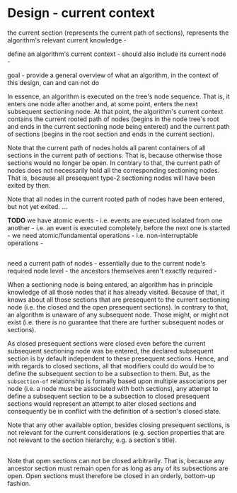 
<!-- ======================================================================= -->
# Design - current context

the current section (represents the current path of sections),
represents the algorithm's relevant current knowledge -

define an algorithm's current context -
should also include its current node -

goal -
provide a general overview of what an algorithm,
in the context of this design, can and can not do

In essence, an algorithm is executed on the tree's node sequence. That is, it
enters one node after another and, at some point, enters the next subsequent
sectioning node. At that point, the algorithm's current context contains the
current rooted path of nodes (begins in the node tree's root and ends in the
current sectioning node being entered) and the current path of sections
(begins in the root section and ends in the current section).

Note that the current path of nodes holds all parent containers of all sections
in the current path of sections. That is, because otherwise those sections
would no longer be open. In contrary to that, the current path of nodes does
not necessarily hold all the corresponding sectioning nodes. That is, because
all presequent type-2 sectioning nodes will have been exited by then.

Note that all nodes in the current rooted path of nodes have been entered,
but not yet exited. ...

**TODO**
we have atomic events -
i.e. events are executed isolated from one another -
i.e. an event is executed completely, before the next one is started -
we need atomic/fundamental operations -
i.e. non-interruptable operations -

<!-- ======================================================================= -->
##

need a current path of nodes - 
essentially due to the current node's required node level -
the ancestors themselves aren't exactly required -

When a sectioning node is being entered, an algorithm has in principle knowledge
of all those nodes that it has already visited. Because of that, it knows about
all those sections that are presequent to the current sectioning node (i.e. the
closed and the open presequent sections). In contrary to that, an algorithm is
unaware of any subsequent node. Those might, or might not exist (i.e. there is
no guarantee that there are further subsequent nodes or sections).

As closed presequent sections were closed even before the current subsequent
sectioning node was be entered, the declared subsequent section is by default
independent to these presequent sections. Hence, and with regards to closed
sections, all that modifiers could do would be to define the subsequent section
to be a subsection to them. But, as the `subsection-of` relationship is formally
based upon multiple associations per node (i.e. a node must be associated with
both sections), any attempt to define a subsequent section to be a subsection to
closed presequent sections would represent an attempt to alter closed sections
and consequently be in conflict with the definition of a section's closed state.

Note that any other available option, besides closing presequent sections,
is not relevant for the current considerations (e.g. section properties that
are not relevant to the section hierarchy, e.g. a section's title).

<!-- ======================================================================= -->
##

Note that open sections can not be closed arbitrarily. That is, because any
ancestor section must remain open for as long as any of its subsections are
open. Open sections must therefore be closed in an orderly, bottom-up fashion.
